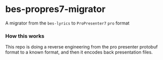 # bes-propres7-migrator

A migrator from the `bes-lyrics` to `ProPresenter7` `pro` format

### How this works

This repo is doing a reverse engineering from the pro presenter protobuf format to a known format, and then it encodes
back presentation files.
